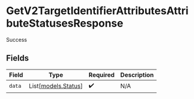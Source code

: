 # GetV2TargetIdentifierAttributesAttributeStatusesResponse

Success


## Fields

| Field                                      | Type                                       | Required                                   | Description                                |
| ------------------------------------------ | ------------------------------------------ | ------------------------------------------ | ------------------------------------------ |
| `data`                                     | List[[models.Status](../models/status.md)] | :heavy_check_mark:                         | N/A                                        |